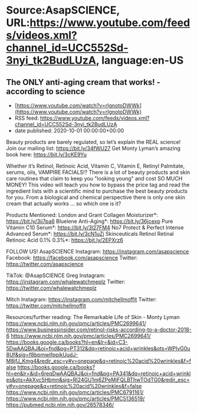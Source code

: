# Source:AsapSCIENCE, URL:https://www.youtube.com/feeds/videos.xml?channel_id=UCC552Sd-3nyi_tk2BudLUzA, language:en-US

## The ONLY anti-aging cream that works! - according to science
 - [https://www.youtube.com/watch?v=rIgnotoDWWk](https://www.youtube.com/watch?v=rIgnotoDWWk)
 - RSS feed: https://www.youtube.com/feeds/videos.xml?channel_id=UCC552Sd-3nyi_tk2BudLUzA
 - date published: 2020-10-01 00:00:00+00:00

Beauty products are barely regulated, so let’s explain the REAL science!
Join our mailing list: https://bit.ly/34fWU27
Get Monty Lyman’s amazing book here: https://bit.ly/3cKE9Yu

Whether it’s Retinol, Retinoic Acid, Vitamin C, Vitamin E, Retinyl Palmitate, serums, oils, VAMPIRE FACIALS!? There is a lot of beauty products and skin care routines that claim to keep you "looking young" and cost SO MUCH MONEY! This video will teach you how to bypass the price tag and read the ingredient lists with a scientific mind to purchase the best beauty products for you. From a biological and chemical perspective there is only one skin cream that actually works … so which one is it?

Products Mentioned:
London and Grant Collagen Moisturizer*: https://bit.ly/3ii7pa6
Bluelene Anti-Aging*: https://bit.ly/36jcexp
Pure Vitamin C10 Serum*: https://bit.ly/3l27FM4
No7 Protect & Perfect Intense Advanced Serum*: https://bit.ly/3cN1uZi
Skinceuticals Retinol Retinal Retinoic Acid 0.1% 0.3%*: https://bit.ly/2EPXrz6

FOLLOW US!
AsapSCIENCE
Instagram: https://instagram.com/asapscience
Facebook: https://facebook.com/asapscience
Twitter: https://twitter.com/asapscience

TikTok: @AsapSCIENCE 
Greg
Instagram: https://instagram.com/whalewatchmeplz
Twitter: https://twitter.com/whalewatchmeplz

Mitch
Instagram: https://instagram.com/mitchellmoffit
Twitter: https://twitter.com/mitchellmoffit


Resources/further reading:
The Remarkable Life of Skin - Monty Lyman
https://www.ncbi.nlm.nih.gov/pmc/articles/PMC2699641/
https://www.businessinsider.com/retinol-risks-according-to-a-doctor-2018-6
https://www.ncbi.nlm.nih.gov/pmc/articles/PMC2699641/
https://books.google.ca/books?hl=en&lr=&id=C3-5DwAAQBAJ&oi=fnd&pg=PT312&dq=retinoic+acid+wrinkles&ots=WPIvG0u8Uf&sig=f8bpmwifppikUudJ-M8jfJ_Kmg4&redir_esc=y#v=onepage&q=retinoic%20acid%20wrinkles&f=false
https://books.google.ca/books?hl=en&lr=&id=6reqDwAAQBAJ&oi=fnd&pg=PA341&dq=retinoic+acid+wrinkles&ots=AkXyc5Hbmn&sig=RI24GU1m6ZPeMiFQLBThwTOdTG0&redir_esc=y#v=onepage&q=retinoic%20acid%20wrinkles&f=false
https://www.ncbi.nlm.nih.gov/pmc/articles/PMC6791161/
https://www.ncbi.nlm.nih.gov/pmc/articles/PMC5136519/
https://pubmed.ncbi.nlm.nih.gov/26578346/

